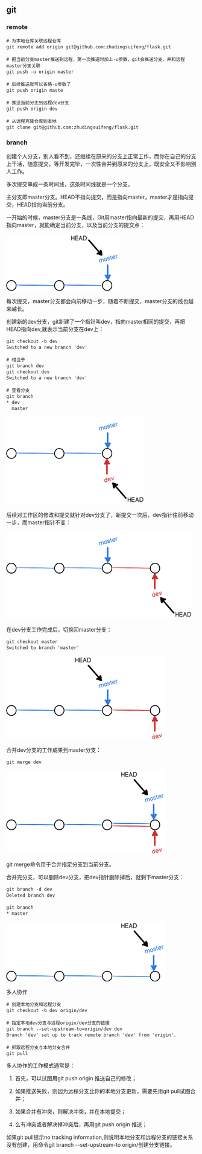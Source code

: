 ## git

### remote

```
# 为本地仓库关联远程仓库
git remote add origin git@github.com:zhudingsuifeng/flask.git

# 把当前分支master推送到远程，第一次推送时加上-u参数，git会推送分支，并和远程master分支关联
git push -u origin master 

# 后续推送就可以省略-u参数了
git push origin maste

# 推送当前分支到远程dev分支
git push origin dev

# 从远程克隆仓库到本地
git clone git@github.com:zhudingsuifeng/flask.git
```

### branch

创建个人分支，别人看不到，还继续在原来的分支上正常工作，而你在自己的分支上干活，随意提交，等开发完毕，一次性合并到原来的分支上，既安全又不影响别人工作。

多次提交串成一条时间线，这条时间线就是一个分支。

主分支即master分支。HEAD不指向提交，而是指向master，master才是指向提交，HEAD指向当前分支。

一开始的时候，master分支是一条线，Git用master指向最新的提交，再用HEAD指向master，就能确定当前分支，以及当前分支的提交点：

![init](../imgs/git1.png)

每次提交，master分支都会向前移动一步，随着不断提交，master分支的线也越来越长。

创建新的dev分支，git新建了一个指针叫dev，指向master相同的提交，再把HEAD指向dev,就表示当前分支在dev上：

```
git checkout -b dev
Switched to a new branch 'dev'

# 相当于
git branch dev
git checkout dev
Switched to a new branch 'dev'

# 查看分支
git branch
* dev
  master
```

![dev](../imgs/git2.png)

后续对工作区的修改和提交就针对dev分支了，新提交一次后，dev指针往前移动一步，而master指针不变：

![dev commit](../imgs/git3.png)

在dev分支工作完成后，切换回master分支：

```
git checkout master
Switched to branch 'master'
```

![checkout](../imgs/git6.png)

合并dev分支的工作成果到master分支：

```
git merge dev
```

![merge](../imgs/git4.png)

git merge命令用于合并指定分支到当前分支。

合并完分支，可以删除dev分支，把dev指针删除掉后，就剩下master分支：

```
git branch -d dev
Deleted branch dev

git branch
* master
```

![delete brancd](../imgs/git5.png)

多人协作

```
# 创建本地分支和远程分支
git checkout -b dev origin/dev

# 指定本地dev分支与远程origin/dev分支的链接
git branch --set-upstream-to=origin/dev dev
Branch 'dev' set up to track remote branch 'dev' from 'origin'.

# 抓取远程分支与本地分支合并
git pull
```

多人协作的工作模式通常是：

1. 首先，可以试图用git push origin <branch-name>推送自己的修改；

2. 如果推送失败，则因为远程分支比你的本地分支更新，需要先用git pull试图合并；

3. 如果合并有冲突，则解决冲突，并在本地提交；

4. 么有冲突或者解决掉冲突后，再用git push origin <branch-name>推送；

如果git pull提示no tracking information,则说明本地分支和远程分支的链接关系没有创建，用命令git branch --set-upstream-to <branch-name> origin/<branch-name>创建分支链接。